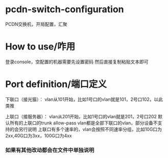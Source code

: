 # pcdn-switch-configuration
PCDN交换机，开局配置，汇聚

# How to use/咋用
登录console，空配置的机器需要先设置密码 
然后直接复制粘贴文本即可 

# Port definition/端口定义
下联口（接光猫）： 
vlan从101开始，比如1号口的vlan就是101，2号口102，以此类推 

上联口（接服务器）： 
vlan从201开始，比如1号口的vlan就是201，2号口202 
默认所有的上联口的trunk allow-pass vlan都是全部下联口的vlan，部分设备不支持的会另行说明 
上联口有多个速率的，vlan会按照不同速率分组，比如10G口为2xx,40G口为3xx，100G口为4xx 

### 如果有其他改动都会在文件中单独说明
